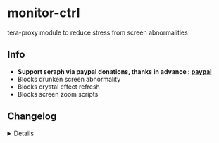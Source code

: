 # monitor-ctrl
tera-proxy module to reduce stress from screen abnormalities

## Info
- **Support seraph via paypal donations, thanks in advance : [paypal](https://www.paypal.me/seraphinush)**
- Blocks drunken screen abnormality
- Blocks crystal effect refresh
- Blocks screen zoom scripts

## Changelog
<details>

    1.25
    - Updated from `dispatch` to `mod`
    1.24
    - Refactored files into `config.js`
    1.23
    - Added auto-update support
    1.22
    - Initial commit

</details>
